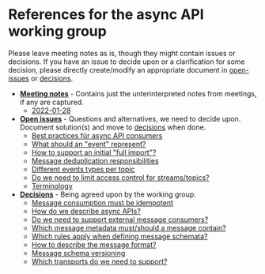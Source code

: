 # References for the async API working group

Please leave meeting notes as is, though they might contain issues or decisions. If you have an issue to decide upon or a clarification for some decision, please directly create/modify an appropriate document in [open-issues](02-open-issues) or [decisions](03-decisions).

<!-- tree generated by markdown-notes-tree starts here -->

- [**Meeting notes**](01-meetings) - Contains just the unterinterpreted notes from meetings, if any are captured.
  - [2022-01-28](01-meetings/2022-01-28.md)
- [**Open issues**](02-open-issues) - Questions and alternatives, we need to decide upon. Document solution(s) and move to [decisions](../03-decisions) when done.
  - [Best practices für async API consumers](02-open-issues/consumer-best-practices.md)
  - [What should an "event" represent?](02-open-issues/event-definition.md)
  - [How to support an initial "full import"?](02-open-issues/initial-imports.md)
  - [Message deduplication responsibilities](02-open-issues/message-deduplication.md)
  - [Different events types per topic](02-open-issues/multiple-event-types.md)
  - [Do we need to limit access control for streams/topics?](02-open-issues/security.md)
  - [Terminology](02-open-issues/terminology.md)
- [**Decisions**](03-decisions) - Being agreed upon by the working group.
  - [Message consumption must be idempotent](03-decisions/consumption-idempotency.md)
  - [How do we describe async APIs?](03-decisions/documentation-format.md)
  - [Do we need to support external message consumers?](03-decisions/external-consumers.md)
  - [Which message metadata must/should a message contain?](03-decisions/message-metadata.md)
  - [Which rules apply when defining message schemata?](03-decisions/schema-guidelines.md)
  - [How to describe the message format?](03-decisions/schema-language.md)
  - [Message schema versioning](03-decisions/schema-versioning.md)
  - [Which transports do we need to support?](03-decisions/transports.md)

<!-- tree generated by markdown-notes-tree ends here -->
